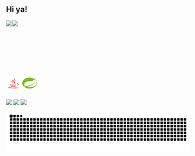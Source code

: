 ## Hi ya!



 <div >
  <a href="https://github.com/lucascastrx" style= " display:flex">
  <img  height="140rem" src="https://github-readme-stats.vercel.app/api?username=lucascastrx&show_icons=true&theme=tokyonight&include_all_commits=true&count_private=true"/>
  <img  height="140rem" src="https://github-readme-stats.vercel.app/api/top-langs/?username=lucascastrx&layout=compact&langs_count=10&theme=tokyonight"/>
  </a>
</div>
<div style="display: inline_block"><br>
  <img align="center" alt="Lucas-Java" height="30" width="40" src="https://raw.githubusercontent.com/devicons/devicon/master/icons/java/java-plain.svg">
  <img align="center" alt="Lucas-Spring" height="30" width="40" src="https://raw.githubusercontent.com/devicons/devicon/master/icons/spring/spring-original.svg">
</div>

##

<div>
  <a href="https://instagram.com/lvcvx" target="_blank"><img src="https://img.shields.io/badge/-Instagram-%23E4405F?style=for-the-badge&logo=instagram&logoColor=white" target="_blank"></a>
  <a href = "mailto:luukascastro@gmail.com"><img src="https://img.shields.io/badge/-Gmail-%23333?style=for-the-badge&logo=gmail&logoColor=" target="_blank"></a>
  <a href="https://www.linkedin.com/in/lucas-teixeira-b2a231205" target="_blank"><img src="https://img.shields.io/badge/-LinkedIn-%230077B5?style=for-the-badge&logo=linkedin&logoColor=white" target="_blank"></a> 

![Snake animation](https://github.com/lucascastrx/lucascastrx/blob/output/github-contribution-grid-snake.svg)  

</div>
